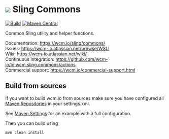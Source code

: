 <img src="https://wcm.io/images/favicon-16@2x.png"/> Sling Commons
======
[![Build](https://github.com/wcm-io/io.wcm.sling.commons/workflows/Build/badge.svg?branch=develop)](https://github.com/wcm-io/io.wcm.sling.commons/actions?query=workflow%3ABuild+branch%3Adevelop)
[![Maven Central](https://maven-badges.herokuapp.com/maven-central/io.wcm/io.wcm.sling.commons/badge.svg)](https://maven-badges.herokuapp.com/maven-central/io.wcm/io.wcm.sling.commons)

Common Sling utility and helper functions.

Documentation: https://wcm.io/sling/commons/<br/>
Issues: https://wcm-io.atlassian.net/browse/WSLI<br/>
Wiki: https://wcm-io.atlassian.net/wiki/<br/>
Continuous Integration: https://github.com/wcm-io/io.wcm.sling.commons/actions<br/>
Commercial support: https://wcm.io/commercial-support.html


## Build from sources

If you want to build wcm.io from sources make sure you have configured all [Maven Repositories](https://wcm.io/maven.html) in your settings.xml.

See [Maven Settings](https://github.com/wcm-io/io.wcm.sling.commons/blob/develop/.maven-settings.xml) for an example with a full configuration.

Then you can build using

```
mvn clean install
```
